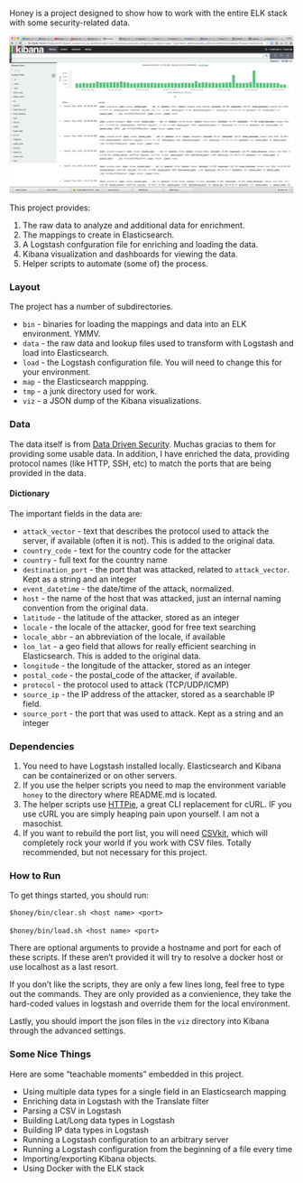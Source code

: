 Honey is a project designed to show how to work with the entire ELK stack with some security-related data.


![](https://github.com/morgango/honey/blob/master/kibana.png)

This project provides:

1. The raw data to analyze and additional data for enrichment.
1. The mappings to create in Elasticsearch.
1. A Logstash confguration file for enriching and loading the data.
1. Kibana visualization and dashboards for viewing the data.
1. Helper scripts to automate (some of) the process.

### Layout

The project has a number of subdirectories.

* `bin` - binaries for loading the mappings and data into an ELK environment. YMMV.
* `data` - the raw data and lookup files used to transform with Logstash and load into Elasticsearch.
* `load` - the Logstash configuration file. You will need to change this for your environment.
* `map` - the Elasticsearch mappping.
* `tmp` - a junk directory used for work.
* `viz` - a JSON dump of the Kibana visualizations.

### Data

The data itself is from [Data Driven Security](http://datadrivensecurity.info/blog/pages/dds-dataset-collection.html).  Muchas gracias to them for providing some usable data. In addition, I have enriched the data, providing protocol names (like HTTP, SSH, etc) to match the ports that are being provided in the data.


#### Dictionary

The important fields in the data are:

* `attack_vector` - text that describes the protocol used to attack the server, if available (often it is not).  This is added to the original data.
* `country_code` -  text for the country code for the attacker
* `country` -  full text for the country name
* `destination_port` -  the port that was attacked, related to `attack_vector`.  Kept as a string and an integer
* `event_datetime` - the date/time of the attack, normalized.
* `host` - the name of the host that was attacked, just an internal naming convention from the original data.
* `latitude` -  the latitude of the attacker, stored as an integer
* `locale` -  the locale of the attacker, good for free text searching
* `locale_abbr` -  an abbreviation of the locale, if available
* `lon_lat` -  a geo field that allows for really efficient searching in Elasticsearch.  This is added to the original data.
* `longitude` -  the longitude of the attacker, stored as an integer
* `postal_code` -  the postal_code of the attacker, if available.
* `protocol` -  the protocol used to attack (TCP/UDP/ICMP)
* `source_ip` -  the IP address of the attacker, stored as a searchable IP field.
* `source_port` -  the port that was used to attack.  Kept as a string and an integer

### Dependencies

1. You need to have Logstash installed locally.  Elasticsearch and Kibana can be containerized or on other servers.
1. If you use the helper scripts you need to map the environment variable `honey` to the directory where README.md is located.
1. The helper scripts use [HTTPie](https://github.com/jkbrzt/httpie), a great CLI replacement for cURL.  IF you use cURL you are simply heaping pain upon yourself.  I am not a masochist.
1. If you want to rebuild the port list, you will need [CSVkit](https://github.com/onyxfish/csvkit), which will completely rock your world if you work with CSV files.  Totally recommended, but not necessary for this project.


### How to Run

To get things started, you should run:

```
$honey/bin/clear.sh <host name> <port>

$honey/bin/load.sh <host name> <port>
```

There are optional arguments to provide a hostname and port for each of these scripts.  If these aren’t provided it will try to resolve a docker host or use localhost as a last resort.

If you don’t like the scripts, they are only a few lines long, feel free to type out the commands.  They are only provided as a convienience, they take the hard-coded values in logstash and override them for the local environment.

Lastly, you should import the json files in the `viz` directory into Kibana through the advanced settings.

### Some Nice Things

Here are some “teachable moments” embedded in this project.

* Using multiple data types for a single field in an Elasticsearch mapping
* Enriching data in Logstash with the Translate filter
* Parsing a CSV in Logstash
* Building Lat/Long data types in Logstash
* Building IP data types in Logstash
* Running a Logstash configuration to an arbitrary server
* Running a Logstash configuration from the beginning of a file every time
* Importing/exporting Kibana objects.
* Using Docker with the ELK stack


